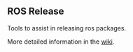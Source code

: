 ## ROS Release

Tools to assist in releasing ros packages.

More detailed information in the [wiki](https://github.com/stonier/ros_release/wiki).


